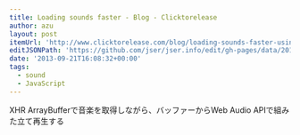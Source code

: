 ```yaml
---
title: Loading sounds faster - Blog - Clicktorelease
author: azu
layout: post
itemUrl: 'http://www.clicktorelease.com/blog/loading-sounds-faster-using-html5-web-audio-api'
editJSONPath: 'https://github.com/jser/jser.info/edit/gh-pages/data/2013/09/index.json'
date: '2013-09-21T16:08:32+00:00'
tags:
  - sound
  - JavaScript
---
```

XHR ArrayBufferで音楽を取得しながら、バッファーからWeb Audio APIで組みた立て再生する
